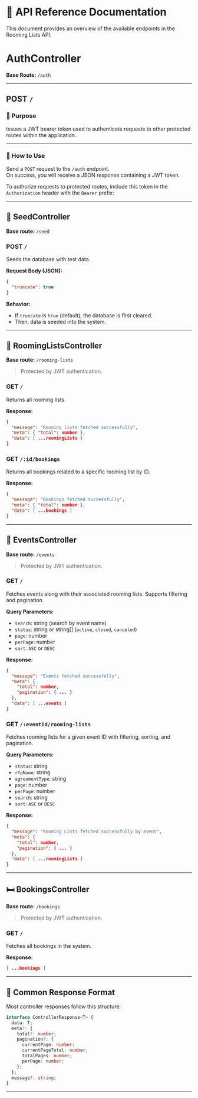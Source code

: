 # 📘 API Reference Documentation

This document provides an overview of the available  endpoints in the Rooming Lists API.



# AuthController

**Base Route:** `/auth`

---

## POST `/`

### 🔐 Purpose

Issues a JWT bearer token used to authenticate requests to other protected routes within the application.

---

### 📝 How to Use

Send a `POST` request to the `/auth` endpoint.  
On success, you will receive a JSON response containing a JWT token.

To authorize requests to protected routes, include this token in the `Authorization` header with the `Bearer` prefix:


---

## 🧪 SeedController

**Base route:** `/seed`

### POST `/`

Seeds the database with test data.

**Request Body (JSON):**

```json
{
  "truncate": true 
}
```

**Behavior:**

* If `truncate` is `true` (default), the database is first cleared.
* Then, data is seeded into the system.



---

## 🏨 RoomingListsController

**Base route:** `/rooming-lists`

> Protected by JWT authentication.

### GET `/`

Returns all rooming lists.

**Response:**

```json
{
  "message": "Rooming lists fetched successfully",
  "meta": { "total": number },
  "data": [ ...roomingLists ]
}
```

### GET `/:id/bookings`

Returns all bookings related to a specific rooming list by ID.

**Response:**

```json
{
  "message": "Bookings fetched successfully",
  "meta": { "total": number },
  "data": [ ...bookings ]
}
```

---

## 📅 EventsController

**Base route:** `/events`

> Protected by JWT authentication.

### GET `/`

Fetches events along with their associated rooming lists. Supports filtering and pagination.

**Query Parameters:**

* `search`: string (search by event name)
* `status`: string or string\[] (`active`, `closed`, `canceled`)
* `page`: number
* `perPage`: number
* `sort`: `ASC` or `DESC`

**Response:**

```json
{
  "message": "Events fetched successfully",
  "meta": {
    "total": number,
    "pagination": { ... }
  },
  "data": [ ...events ]
}
```

### GET `/:eventId/rooming-lists`

Fetches rooming lists for a given event ID with filtering, sorting, and pagination.

**Query Parameters:**

* `status`: string
* `rfpName`: string
* `agreementType`: string
* `page`: number
* `perPage`: number
* `search`: string
* `sort`: `ASC` or `DESC`

**Response:**

```json
{
  "message": "Rooming Lists fetched successfully by event",
  "meta": {
    "total": number,
    "pagination": { ... }
  },
  "data": [ ...roomingLists ]
}
```

---

## 🛏️ BookingsController

**Base route:** `/bookings`

> Protected by JWT authentication.

### GET `/`

Fetches all bookings in the system.

**Response:**

```json
[ ...bookings ]
```

---

## 🧾 Common Response Format

Most controller responses follow this structure:

```ts
interface ControllerResponse<T> {
  data: T;
  meta?: {
    total?: number;
    pagination?: {
      currentPage: number;
      currentPageTotal: number;
      totalPages: number;
      perPage: number;
    };
  };
  message?: string;
}
```

---

